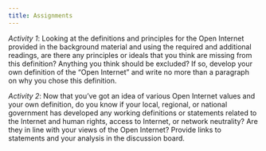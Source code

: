 ```yaml
---
title: Assignments
---
```


*Activity 1*: Looking at the definitions and principles for the Open Internet provided in the background material and using the required and additional readings, are there any principles or ideals that you think are missing from this definition? Anything you think should be excluded? If so, develop your own definition of the “Open Internet” and write no more than a paragraph on why you chose this definition.

*Activity 2*: Now that you’ve got an idea of various Open Internet values and your own definition, do you know if your local, regional, or national government has developed any working definitions or statements related to the Internet and human rights, access to Internet, or network neutrality? Are they in line with your views of the Open Internet? Provide links to statements and your analysis in the discussion board.


